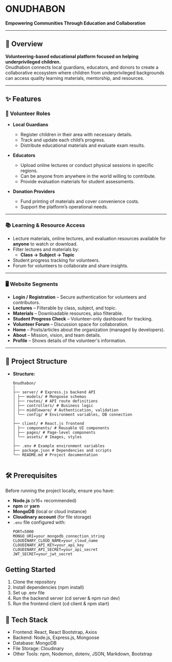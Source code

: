 # ONUDHABON
**Empowering Communities Through Education and Collaboration**

---

## 📖 Overview
**Volunteering-based educational platform focused on helping underprivileged children.**  
Onudhabon connects local guardians, educators, and donors to create a collaborative ecosystem where children from underprivileged backgrounds can access quality learning materials, mentorship, and resources.

---

## ✨ Features

### 👥 Volunteer Roles
- **Local Guardians**  
  - Register children in their area with necessary details.  
  - Track and update each child’s progress.  
  - Distribute educational materials and evaluate exam results.

- **Educators**  
  - Upload online lectures or conduct physical sessions in specific regions.  
  - Can be anyone from anywhere in the world willing to contribute.  
  - Provide evaluation materials for student assessments.

- **Donation Providers**  
  - Fund printing of materials and cover convenience costs.  
  - Support the platform’s operational needs.

---

### 📚 Learning & Resource Access
- Lecture materials, online lectures, and evaluation resources available for **anyone** to watch or download.
- Filter lectures and materials by:
  - **Class → Subject → Topic**
- Student progress tracking for volunteers.
- Forum for volunteers to collaborate and share insights.

---

### 🖥 Website Segments
- **Login / Registration** – Secure authentication for volunteers and contributors.
- **Lectures** – Filterable by class, subject, and topic.
- **Materials** – Downloadable resources, also filterable.
- **Student Progress Check** – Volunteer-only dashboard for tracking.
- **Volunteer Forum** – Discussion space for collaboration.
- **Home** – Posts/articles about the organization (managed by developers).
- **About** – Mission, vision, and team details.
- **Profile** – Shows details of the volunteer's information.

---

## 📂 Project Structure
- **Structure:**
  ```structure
  Onudhabon/ 
  │
  ├── server/ # Express.js backend API 
  │ ├── models/ # Mongoose schemas 
  │ ├── routes/ # API route definitions 
  │ ├── controllers/ # Business logic 
  │ ├── middleware/ # Authentication, validation 
  │ └── config/ # Environment variables, DB connection 
  │ 
  ├── client/ # React.js frontend 
  │ ├── components/ # Reusable UI components 
  │ ├── pages/ # Page-level components 
  │ └── assets/ # Images, styles 
  │ 
  ├── .env # Example environment variables 
  ├── package.json # Dependencies and scripts 
  └── README.md # Project documentation
   
## 🛠 Prerequisites
Before running the project locally, ensure you have:
- **Node.js** (v16+ recommended)
- **npm** or **yarn**
- **MongoDB** (local or cloud instance)
- **Cloudinary account** (for file storage)
- `.env` file configured with:
  ```env
  PORT=5000
  MONGO_URI=your_mongodb_connection_string
  CLOUDINARY_CLOUD_NAME=your_cloud_name
  CLOUDINARY_API_KEY=your_api_key
  CLOUDINARY_API_SECRET=your_api_secret
  JWT_SECRET=your_jwt_secret

## Getting Started
1.  Clone the repository
2.  Install dependencies (npm install)
3.  Set up .env file
4.  Run the backend server (cd server & npm run dev)
5.  Run the frontend client (cd client & npm start)

## 📌 Tech Stack
- Frontend: React, React Bootstrap, Axios
- Backend: Node.js, Express.js, Mongoose
- Database: MongoDB
- File Storage: Cloudinary
- Other Tools: npm, Nodemon, dotenv, JSON, Markdown, Bootstrap

